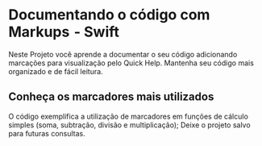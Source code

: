 # Documentando o código com Markups  - Swift

Neste Projeto você aprende a documentar o seu código adicionando marcações para visualização pelo Quick Help.
Mantenha seu código mais organizado e de fácil leitura.

## Conheça os marcadores mais utilizados
O código exemplifica a utilização de marcadores em funções de cálculo simples (soma, subtração, divisão e multiplicação);
Deixe o projeto salvo para futuras consultas.

